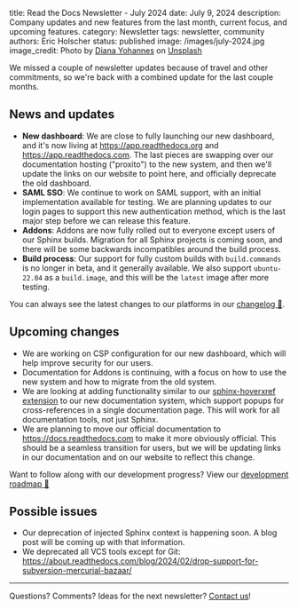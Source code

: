 title: Read the Docs Newsletter - July 2024
date: July 9, 2024
description: Company updates and new features from the last month, current focus, and upcoming features.
category: Newsletter
tags: newsletter, community
authors: Eric Holscher
status: published
image: /images/july-2024.jpg
image_credit: Photo by <a href="https://unsplash.com/@dyc251?utm_content=creditCopyText&utm_medium=referral&utm_source=unsplash">Diana Yohannes</a> on <a href="https://unsplash.com/photos/a-tree-in-front-of-a-sunset-vmNdWNX3xpU?utm_content=creditCopyText&utm_medium=referral&utm_source=unsplash">Unsplash</a>

We missed a couple of newsletter updates because of travel and other commitments, so we're back with a combined update for the last couple months.

## News and updates

* **New dashboard**: We are close to fully launching our new dashboard, and it's now living at <https://app.readthedocs.org> and <https://app.readthedocs.com>. The last pieces are swapping over our documentation hosting ("proxito") to the new system, and then we'll update the links on our website to point here, and officially deprecate the old dashboard.
* **SAML SSO**: We continue to work on SAML support, with an initial implementation available for testing. We are planning updates to our login pages to support this new authentication method, which is the last major step before we can release this feature.
* **Addons**: Addons are now fully rolled out to everyone except users of our Sphinx builds. Migration for all Sphinx projects is coming soon, and there will be some backwards incompatibles around the build process.
* **Build process**: Our support for fully custom builds with ``build.commands`` is no longer in beta, and it generally available. We also support ``ubuntu-22.04`` as a ``build.image``, and this will be the ``latest`` image after more testing.

You can always see the latest changes to our platforms in our [changelog 📃](https://docs.readthedocs.io/page/changelog.html).

## Upcoming changes

* We are working on CSP configuration for our new dashboard, which will help improve security for our users.
* Documentation for Addons is continuing, with a focus on how to use the new system and how to migrate from the old system.
* We are looking at adding functionality similar to our [sphinx-hoverxref extension](https://github.com/readthedocs/sphinx-hoverxref) to our new documentation system, which support popups for cross-references in a single documentation page. This will work for all documentation tools, not just Sphinx.
* We are planning to move our official documentation to https://docs.readthedocs.com to make it more obviously official. This should be a seamless transition for users, but we will be updating links in our documentation and on our website to reflect this change.

Want to follow along with our development progress? View our [development roadmap 📍️](https://github.com/orgs/readthedocs/projects/156/views/1)

## Possible issues

- Our deprecation of injected Sphinx context is happening soon. A blog post will be coming up with that information.
- We deprecated all VCS tools except for Git: <https://about.readthedocs.com/blog/2024/02/drop-support-for-subversion-mercurial-bazaar/>

-----

Questions? Comments? Ideas for the next newsletter? [Contact us](mailto:hello@readthedocs.org)!
